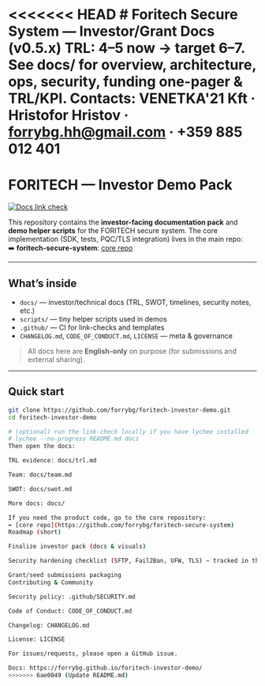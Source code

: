 <<<<<<< HEAD
﻿# Foritech Secure System — Investor/Grant Docs (v0.5.x)
TRL: 4–5 now → target 6–7. See docs/ for overview, architecture, ops, security, funding one-pager & TRL/KPI.
Contacts: VENETKA'21 Kft · Hristofor Hristov · forrybg.hh@gmail.com · +359 885 012 401
=======
# FORITECH — Investor Demo Pack

[![Docs link check](https://github.com/forrybg/foritech-investor-demo/actions/workflows/docs-check.yml/badge.svg)](https://github.com/forrybg/foritech-investor-demo/actions/workflows/docs-check.yml)

This repository contains the **investor-facing documentation pack** and **demo helper scripts** for the FORITECH secure system.
The core implementation (SDK, tests, PQC/TLS integration) lives in the main repo:  
➡️ **foritech-secure-system**: [core repo](https://github.com/forrybg/foritech-secure-system)

---

## What’s inside

- `docs/` — investor/technical docs (TRL, SWOT, timelines, security notes, etc.)
- `scripts/` — tiny helper scripts used in demos
- `.github/` — CI for link-checks and templates
- `CHANGELOG.md`, `CODE_OF_CONDUCT.md`, `LICENSE` — meta & governance

> All docs here are **English-only** on purpose (for submissions and external sharing).

---

## Quick start

```bash
git clone https://github.com/forrybg/foritech-investor-demo.git
cd foritech-investor-demo

# (optional) run the link-check locally if you have lychee installed
# lychee --no-progress README.md docs
Then open the docs:

TRL evidence: docs/trl.md

Team: docs/team.md

SWOT: docs/swot.md

More docs: docs/

If you need the product code, go to the core repository:
➡️ [core repo](https://github.com/forrybg/foritech-secure-system)
Roadmap (short)

Finalize investor pack (docs & visuals)

Security hardening checklist (SFTP, Fail2Ban, UFW, TLS) — tracked in the core repo

Grant/seed submissions packaging
Contributing & Community

Security policy: .github/SECURITY.md

Code of Conduct: CODE_OF_CONDUCT.md

Changelog: CHANGELOG.md

License: LICENSE

For issues/requests, please open a GitHub issue.

Docs: https://forrybg.github.io/foritech-investor-demo/
>>>>>>> 6ae0049 (Update README.md)
